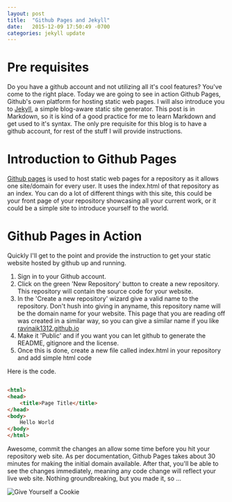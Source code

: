 ```yaml
---
layout: post
title:  "Github Pages and Jekyll"
date:   2015-12-09 17:50:49 -0700
categories: jekyll update
---
```


# **Pre requisites**
Do you have a github account and not utilizing all it's cool features? You've come to the right place. Today we are going to see in action Github Pages, Github's own platform for hosting static web pages. I will also introduce you to [Jekyll](https://jekyllrb.com/), a simple blog-aware static site generator. This post is in Markdown, so it is kind of a good practice for me to learn Markdown and get used to it's syntax. The only pre requisite for this blog is to have a github account, for rest of the stuff I will provide instructions. 

# **Introduction to Github Pages**
[Github pages](https://pages.github.com/) is used to host static web pages for a repository as it allows one site/domain for every user. It uses the index.html of that repository as an index. You can do a lot of different things with this site, this could be your front page of your repository showcasing all your current work, or it could be a simple site to introduce yourself to the world.  

# **Github Pages in Action**
Quickly I'll get to the point and provide the instruction to get your static website hosted by github up and running. 

1. Sign in to your Github account. 
2. Click on the green 'New Repository' button to create a new repository. This repository will contain the source code for your website. 
3. In the 'Create a new repository' wizard give a valid name to the repository. Don't hush into giving in anyname, this repository name will be the domain name for your website. This page that you are reading off was created in a similar way, so you can give a similar name if you like [ravinaik1312.github.io](http://ravinaik1312.github.io)
4. Make it 'Public' and if you want you can let github to generate the README, gitignore and the license. 
5. Once this is done, create a new file called index.html in your repository and add simple html code 

Here is the code. 

~~~html

<html>
<head>
	<title>Page Title</title>
</head>
<body>
	Hello World
</body>
</html>

~~~

Awesome, commit the changes an allow some time before you hit your repository web site. As per documentation, Github Pages takes about 30 minutes for making the initial domain available. After that, you'll be able to see the changes immediately, meaning any code change will reflect your live web site. Nothing groundbreaking, but you made it, so ...

![Give Yourself a Cookie](http://memegenerator.net/instance/49874629)




